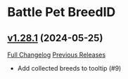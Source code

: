 # Battle Pet BreedID

## [v1.28.1](https://github.com/MMOSimca/BattlePetBreedID/tree/v1.28.1) (2024-05-25)
[Full Changelog](https://github.com/MMOSimca/BattlePetBreedID/compare/v1.28.0...v1.28.1) [Previous Releases](https://github.com/MMOSimca/BattlePetBreedID/releases)

- Add collected breeds to tooltip (#9)  
